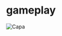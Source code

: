 # gameplay

![Capa](https://user-images.githubusercontent.com/57332512/122700624-07696200-d222-11eb-955d-ee3e0f591bdc.png)
